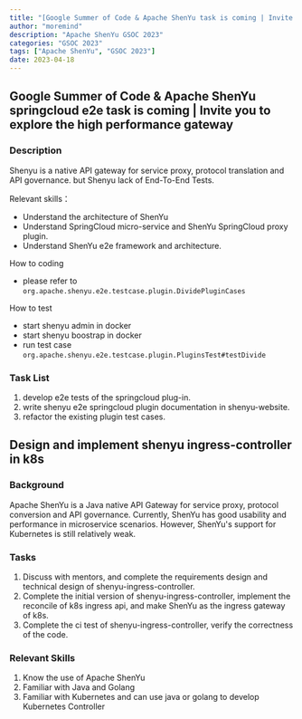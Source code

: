 ```yaml
---
title: "[Google Summer of Code & Apache ShenYu task is coming | Invite you to explore the high performance gateway]"
author: "moremind"
description: "Apache ShenYu GSOC 2023"
categories: "GSOC 2023"
tags: ["Apache ShenYu", "GSOC 2023"]
date: 2023-04-18
---
```


## Google Summer of Code & Apache ShenYu springcloud e2e task is coming | Invite you to explore the high performance gateway

### Description

Shenyu is a native API gateway for service proxy, protocol translation and API governance. but Shenyu lack of End-To-End Tests.

Relevant skills：
* Understand the architecture of ShenYu
* Understand SpringCloud micro-service and ShenYu SpringCloud proxy plugin.
* Understand ShenYu e2e framework and architecture.

How to coding
* please refer to `org.apache.shenyu.e2e.testcase.plugin.DividePluginCases`

How to test
* start shenyu admin in docker
* start shenyu boostrap in docker
* run test case `org.apache.shenyu.e2e.testcase.plugin.PluginsTest#testDivide`

### Task List

1. develop e2e tests of the springcloud plug-in.
2. write shenyu e2e springcloud plugin documentation in shenyu-website.
3. refactor the existing plugin test cases.


## Design and implement shenyu ingress-controller in k8s

### Background

Apache ShenYu is a Java native API Gateway for service proxy, protocol conversion and API governance. Currently, ShenYu has good usability and performance in microservice scenarios. However, ShenYu's support for Kubernetes is still relatively weak.

### Tasks

1. Discuss with mentors, and complete the requirements design and technical design of shenyu-ingress-controller.
2. Complete the initial version of shenyu-ingress-controller, implement the reconcile of k8s ingress api, and make ShenYu as the ingress gateway of k8s.
3. Complete the ci test of shenyu-ingress-controller, verify the correctness of the code.

### Relevant Skills

1. Know the use of Apache ShenYu
2. Familiar with Java and Golang
3. Familiar with Kubernetes and can use java or golang to develop Kubernetes Controller
